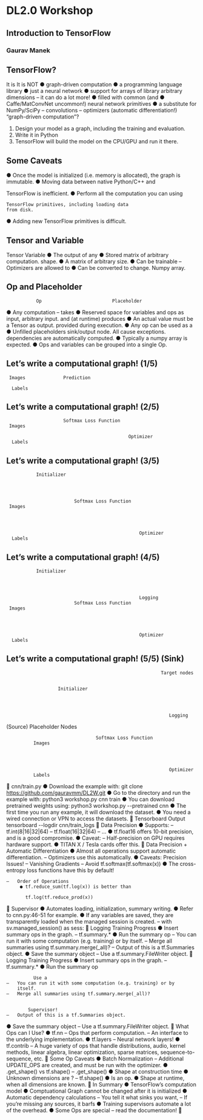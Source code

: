 # DL2.0 Workshop

## Introduction to TensorFlow
### Gaurav Manek

## TensorFlow?
  
It is                        It is NOT
●   graph-driven computation    ●   a programming language
    library                     ●   just a neural network
●   support for arrays of           library
    arbitrary dimensions            –   it can do a lot more!
●   filled with common (and     ●   Caffe/MatConvNet
    uncommon!) neural
    network primitives          ●   a substitute for
                                    NumPy/SciPy
    –   convolutions
    –   optimizers (automatic
        differentiation!)
      “graph-driven computation”?
1. Design your model as
   a graph, including the
   training and
   evaluation.
2. Write it in Python
3. TensorFlow will build
   the model on the
   CPU/GPU and run it
   there.

## Some Caveats

● Once the model is initialized (i.e. memory is
  allocated), the graph is immutable.
● Moving data between native Python/C++ and

  TensorFlow is inefficient.
  ● Perform all the computation you can using

    TensorFlow primitives, including loading data
    from disk.
● Adding new TensorFlow primitives is difficult.

## Tensor and Variable

Tensor                           Variable
●   The output of any             ●   Stored matrix of arbitrary
    computation.                      shape.
●   A matrix of arbitrary size.   ●   Can be trainable –
                                      Optimizers are allowed to
●   Can be converted to
                                      change.
    Numpy array.

## Op and Placeholder
               Op                          Placeholder
●   Any computation – takes       ●   Reserved space for
    variables and ops as input,       arbitrary input.
    and (at runtime) produces     ●   An actual value must be
    a Tensor as output.
                                      provided during execution.
●   Any op can be used as a       ●   Unfilled placeholders
    sink/output node. All
                                      cause exceptions.
    dependencies are
    automatically computed.       ●   Typically a numpy array is
                                      expected.
●   Ops and variables can be
    grouped into a single Op.

## Let’s write a computational graph! (1/5)

     Images              Prediction

      Labels

## Let’s write a computational graph! (2/5)

                         Softmax Loss Function
     Images

                                                 Optimizer
      Labels

## Let’s write a computational graph! (3/5)

               Initializer




                             Softmax Loss Function
     Images




                                                     Optimizer
      Labels

## Let’s write a computational graph! (4/5)

               Initializer




                                                     Logging
                             Softmax Loss Function
     Images




                                                     Optimizer
      Labels

## Let’s write a computational graph!             (5/5)        (Sink)
                                                             Target nodes


                       Initializer




                                                                Logging
 (Source)
Placeholder
   Nodes




                                     Softmax Loss Function
              Images




                                                                Optimizer
              Labels
                     cnn/train.py
●   Download the example with:
    git clone https://github.com/gauravmm/DL2W.git
●   Go to the directory and run the example with:
                  python3 workshop.py cnn train
●   You can download pretrained weights using:
              python3 workshop.py --pretrained cnn
●   The first time you run any example, it will download the
    dataset.
●   You need a wired connection or VPN to access the datasets.
   Tensorboard Output
tensorboard --logdir cnn/train_logs
                           Data Precision
●   Supports:
    – tf.int(8|16|32|64)
    – tf.float(16|32|64)
    –   ...
●   tf.float16 offers 10-bit precision, and is a good
    compromise.
●   Caveat:
    –   Half-precision on GPU requires hardware support.
         ●    TITAN X / Tesla cards offer this.
               Data Precision +
            Automatic Differentiation
●   Almost all operations support automatic
    differentiation.
    –   Optimizers use this automatically.
●   Caveats: Precision Issues!
    –   Vanishing Gradients – Avoid tf.softmax(tf.softmax(x))
         ● The cross-entropy loss functions have this by default!


    –   Order of Operations
         ● tf.reduce_sum(tf.log(x)) is better than

           tf.log(tf.reduce_prod(x))
                     Supervisor
●   Automates loading, initialization, summary
    writing.
●   Refer to cnn.py:46-51 for example.
●   If any variables are saved, they are
    transparently loaded when the managed
    session is created.
    –   with sv.managed_session() as sess:
           Logging Training Progress
●   Insert summary ops in the graph.
     – tf.summary.*
●   Run the summary op
    –   You can run it with some computation (e.g. training) or by
        itself.
    –   Merge all summaries using tf.summary.merge(_all)?
    –   Output of this is a tf.Summaries object.
●   Save the summary object
    –   Use a tf.summary.FileWriter object.
           Logging Training Progress
●   Insert summary ops in the graph.
     – tf.summary.*
●   Run the summary op


              Use a
    –   You can run it with some computation (e.g. training) or by
        itself.
    –   Merge all summaries using tf.summary.merge(_all)?


            Supervisor!
    –   Output of this is a tf.Summaries object.
●   Save the summary object
    –   Use a tf.summary.FileWriter object.
               What Ops can I Use?
●   tf.nn
    –   Ops that perform computation.
    –   An interface to the underlying implementation.
●   tf.layers
    –   Neural network layers!
●   tf.contrib
    –   A huge variety of ops that handle distributions, audio,
        kernel methods, linear algebra, linear optimization,
        sparse matrices, sequence-to-sequence, etc.
                    Some Op Caveats
●   Batch Normalization
    –   Additional UPDATE_OPS are created, and must be run
        with the optimizer.
●   <tensor>.get_shape() vs tf.shape(<tensor>)
    –   <tensor>.get_shape()
        ●   Shape at construction time
        ●   Unknown dimensions are ?
    –   tf.shape(<tensor>)
        ●   Is an op.
        ●   Shape at runtime, when all dimensions are known.
                        In Summary
●   TensorFlow’s computation model
●   Comptuational Graph cannot be changed after it is
    initialized
●   Automatic dependency calculations
    –   You tell it what sinks you want,
    –   If you’re missing any sources, it barfs
●   Training supervisors automate a lot of the overhead.
●   Some Ops are special – read the documentation!

